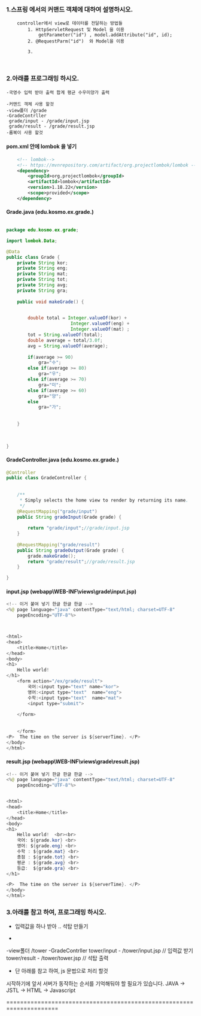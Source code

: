 ### 1.스프링 에서의 커맨드 객체에 대하여 설명하시오.
```
	controller에서 view로 데이터를 전달하는 방법들
		1. HttpServletRequest 및 Model 을 이용
			getParameter("id") , model.addAttribute("id", id);
		2. @RequestParm("id")  와 Model을 이용
		
		3. 
		
		
```
### 2.아래를 프로그래밍 하시오.
```
-국영수 입력 받아 출력 합계 평균 수우미양가 출력

-커맨드 객체 사용 할것
-view폴더 /grade
-GradeContrller
 grade/input - /grade/input.jsp
 grade/result - /grade/result.jsp
-롬복이 사용 할것
```
#### pom.xml  안에 lombok 을 넣기 
```xml
	<!-- lombok-->
	<!-- https://mvnrepository.com/artifact/org.projectlombok/lombok -->
	<dependency>
		<groupId>org.projectlombok</groupId>
		<artifactId>lombok</artifactId>
		<version>1.18.22</version>
		<scope>provided</scope>
	</dependency>
```

#### Grade.java  (edu.kosmo.ex.grade.)
```java

package edu.kosmo.ex.grade;

import lombok.Data;

@Data
public class Grade {
	private String kor;
	private String eng;
	private String mat;
	private String tot;
	private String avg;
	private String gra;
	
	public void makeGrade() {
		

		double total = Integer.valueOf(kor) +
						Integer.valueOf(eng) +
						Integer.valueOf(mat) ;
		tot = String.valueOf(total);
		double average = total/3.0f;
		avg = String.valueOf(average);
		
		if(average >= 90)
			gra="수";
		else if(average >= 80)
			gra="우";
		else if(average >= 70)
			gra="미";
		else if(average >= 60)
			gra="양";
		else
			gra="가";
		
		
	}
	
	
	
}
```
#### GradeController.java  (edu.kosmo.ex.grade.)
```java
@Controller
public class GradeController {
	
		
	/**
	 * Simply selects the home view to render by returning its name.
	 */
	@RequestMapping("grade/input")
	public String gradeInput(Grade grade) {
		
		return "grade/input";//grade/input.jsp
	}
	
	@RequestMapping("grade/result")
	public String gradeOutput(Grade grade) {
		grade.makeGrade();
		return "grade/result";//grade/result.jsp
	}

}
```

#### input.jsp  (webapp\WEB-INF\views\grade\input.jsp)
```java
<!-- 이거 붙여 넣기 한글 한글 한글 -->
<%@ page language="java" contentType="text/html; charset=UTF-8"
    pageEncoding="UTF-8"%>



<html>
<head>
	<title>Home</title>
</head>
<body>
<h1>
	Hello world!  
</h1>
	<form action="/ex/grade/result">
		국어:<input type="text" name="kor">
		영어:<input type="text"  name="eng">
		수학:<input type="text"  name="mat">
		<input type="submit">
	
	</form>
	
	
	</form>
<P>  The time on the server is ${serverTime}. </P>
</body>
</html>

```
#### result.jsp (webapp\WEB-INF\views\grade\result.jsp)
```java
<!-- 이거 붙여 넣기 한글 한글 한글 -->
<%@ page language="java" contentType="text/html; charset=UTF-8"
    pageEncoding="UTF-8"%>


<html>
<head>
	<title>Home</title>
</head>
<body>
<h1>
	Hello world!  <br><br>
	국어: ${grade.kor} <br>
	영어: ${grade.eng} <br>
	수학 : ${grade.mat} <br>
	총점 : ${grade.tot} <br>
	평균 : ${grade.avg} <br>
	등급:  ${grade.gra} <br>
</h1>

<P>  The time on the server is ${serverTime}. </P>
</body>
</html>
```


### 3.아래를 참고 하여, 프로그래밍 하시오.

- 입력값을 하나 받아 .. 석탑 만들기

-
-view폴더 /tower
-GradeContrller
 tower/input - /tower/input.jsp // 입력값 받기
 tower/result - /tower/tower.jsp // 석탑 출력

- 단 아래를 참고 하여, js 문법으로 처리 할것

시작하기에 앞서 서버가 동작하는 순서를 기억해둬야 할 필요가 있습니다.
JAVA -> JSTL -> HTML -> Javascript

<script language=JavaScript>
    // 방법 1
    var data = '<c:out value="${dataName}"/>';
    
    // 방법 2
    var data2 = ${dataName};
</script>

=====================================================================





